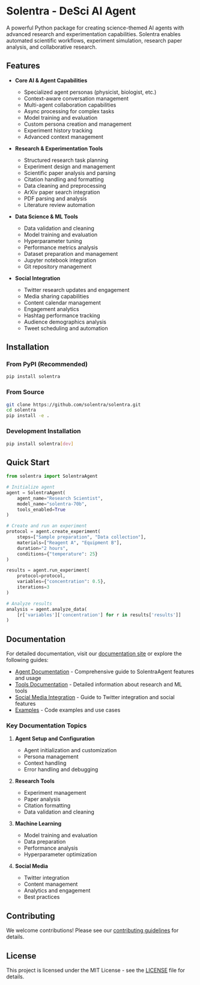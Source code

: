# Solentra - DeSci AI Agent

A powerful Python package for creating science-themed AI agents with advanced research and experimentation capabilities. Solentra enables automated scientific workflows, experiment simulation, research paper analysis, and collaborative research.

## Features

- **Core AI & Agent Capabilities**
  - Specialized agent personas (physicist, biologist, etc.)
  - Context-aware conversation management
  - Multi-agent collaboration capabilities
  - Async processing for complex tasks
  - Model training and evaluation
  - Custom persona creation and management
  - Experiment history tracking
  - Advanced context management

- **Research & Experimentation Tools**
  - Structured research task planning
  - Experiment design and management
  - Scientific paper analysis and parsing
  - Citation handling and formatting
  - Data cleaning and preprocessing
  - ArXiv paper search integration
  - PDF parsing and analysis
  - Literature review automation

- **Data Science & ML Tools**
  - Data validation and cleaning
  - Model training and evaluation
  - Hyperparameter tuning
  - Performance metrics analysis
  - Dataset preparation and management
  - Jupyter notebook integration
  - Git repository management

- **Social Integration**
  - Twitter research updates and engagement
  - Media sharing capabilities
  - Content calendar management
  - Engagement analytics
  - Hashtag performance tracking
  - Audience demographics analysis
  - Tweet scheduling and automation

## Installation

### From PyPI (Recommended)

```bash
pip install solentra
```

### From Source

```bash
git clone https://github.com/solentra/solentra.git
cd solentra
pip install -e .
```

### Development Installation

```bash
pip install solentra[dev]
```

## Quick Start

```python
from solentra import SolentraAgent

# Initialize agent
agent = SolentraAgent(
    agent_name="Research Scientist",
    model_name="solentra-70b",
    tools_enabled=True
)

# Create and run an experiment
protocol = agent.create_experiment(
    steps=["Sample preparation", "Data collection"],
    materials=["Reagent A", "Equipment B"],
    duration="2 hours",
    conditions={"temperature": 25}
)

results = agent.run_experiment(
    protocol=protocol,
    variables={"concentration": 0.5},
    iterations=3
)

# Analyze results
analysis = agent.analyze_data(
    [r['variables']['concentration'] for r in results['results']]
)
```

## Documentation

For detailed documentation, visit our [documentation site](https://solentra.ai/docs) or explore the following guides:

- [Agent Documentation](docs/agent.md) - Comprehensive guide to SolentraAgent features and usage
- [Tools Documentation](docs/tools.md) - Detailed information about research and ML tools
- [Social Media Integration](docs/social.md) - Guide to Twitter integration and social features
- [Examples](docs/examples.md) - Code examples and use cases

### Key Documentation Topics

1. **Agent Setup and Configuration**
   - Agent initialization and customization
   - Persona management
   - Context handling
   - Error handling and debugging

2. **Research Tools**
   - Experiment management
   - Paper analysis
   - Citation formatting
   - Data validation and cleaning

3. **Machine Learning**
   - Model training and evaluation
   - Data preparation
   - Performance analysis
   - Hyperparameter optimization

4. **Social Media**
   - Twitter integration
   - Content management
   - Analytics and engagement
   - Best practices

## Contributing

We welcome contributions! Please see our [contributing guidelines](CONTRIBUTING.md) for details.

## License

This project is licensed under the MIT License - see the [LICENSE](LICENSE) file for details.
